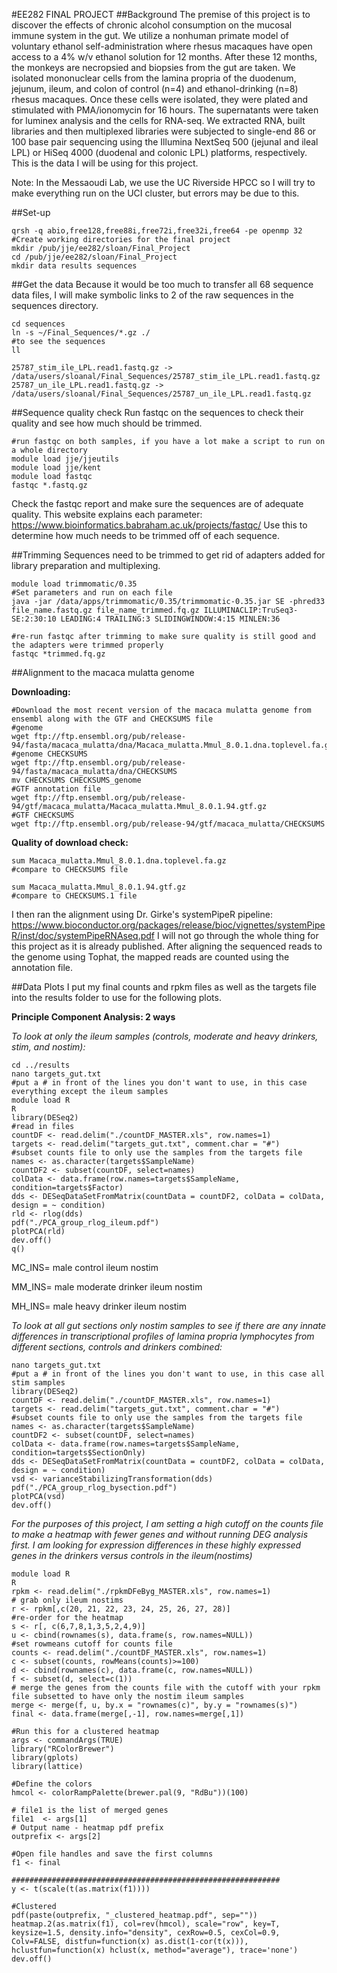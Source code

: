 #EE282 FINAL PROJECT
##Background
The premise of this project is to discover the effects of chronic alcohol consumption on the mucosal immune system in the gut. We utilize a nonhuman primate model of voluntary ethanol self-administration where rhesus macaques have open access to a 4% w/v ethanol solution for 12 months. After these 12 months, the monkeys are necropsied and biopsies from the gut are taken. We isolated mononuclear cells from the lamina propria of the duodenum, jejunum, ileum, and colon of control (n=4) and ethanol-drinking (n=8) rhesus macaques. Once these cells were isolated, they were plated and stimulated with PMA/ionomycin for 16 hours. The supernatants were taken for luminex analysis and the cells for RNA-seq. We extracted RNA, built libraries and then multiplexed libraries were subjected to single-end 86 or 100 base pair sequencing using the Illumina NextSeq 500 (jejunal and ileal LPL) or HiSeq 4000 (duodenal and colonic LPL) platforms, respectively. This is the data I will be using for this project.

Note: In the Messaoudi Lab, we use the UC Riverside HPCC so I will try to make everything run on the UCI cluster, but errors may be due to this.

##Set-up
```
qrsh -q abio,free128,free88i,free72i,free32i,free64 -pe openmp 32
#Create working directories for the final project
mkdir /pub/jje/ee282/sloan/Final_Project
cd /pub/jje/ee282/sloan/Final_Project
mkdir data results sequences

```

##Get the data
Because it would be too much to transfer all 68 sequence data files, I will make symbolic links to 2 of the raw sequences in the sequences directory.

```
cd sequences
ln -s ~/Final_Sequences/*.gz ./
#to see the sequences
ll

25787_stim_ile_LPL.read1.fastq.gz -> /data/users/sloanal/Final_Sequences/25787_stim_ile_LPL.read1.fastq.gz
25787_un_ile_LPL.read1.fastq.gz -> /data/users/sloanal/Final_Sequences/25787_un_ile_LPL.read1.fastq.gz

```
##Sequence quality check
Run fastqc on the sequences to check their quality and see how much should be trimmed.

```
#run fastqc on both samples, if you have a lot make a script to run on a whole directory
module load jje/jjeutils
module load jje/kent
module load fastqc
fastqc *.fastq.gz

```
Check the fastqc report and make sure the sequences are of adequate quality. This website explains each parameter: https://www.bioinformatics.babraham.ac.uk/projects/fastqc/
Use this to determine how much needs to be trimmed off of each sequence.


##Trimming
Sequences need to be trimmed to get rid of adapters added for library preparation and multiplexing.

```
module load trimmomatic/0.35
#Set parameters and run on each file
java -jar /data/apps/trimmomatic/0.35/trimmomatic-0.35.jar SE -phred33 file_name.fastq.gz file_name_trimmed.fq.gz ILLUMINACLIP:TruSeq3-SE:2:30:10 LEADING:4 TRAILING:3 SLIDINGWINDOW:4:15 MINLEN:36

#re-run fastqc after trimming to make sure quality is still good and the adapters were trimmed properly
fastqc *trimmed.fq.gz

```

##Alignment to the macaca mulatta genome

__Downloading:__

```
#Download the most recent version of the macaca mulatta genome from ensembl along with the GTF and CHECKSUMS file
#genome
wget ftp://ftp.ensembl.org/pub/release-94/fasta/macaca_mulatta/dna/Macaca_mulatta.Mmul_8.0.1.dna.toplevel.fa.gz
#genome CHECKSUMS
wget ftp://ftp.ensembl.org/pub/release-94/fasta/macaca_mulatta/dna/CHECKSUMS
mv CHECKSUMS CHECKSUMS_genome
#GTF annotation file
wget ftp://ftp.ensembl.org/pub/release-94/gtf/macaca_mulatta/Macaca_mulatta.Mmul_8.0.1.94.gtf.gz
#GTF CHECKSUMS
wget ftp://ftp.ensembl.org/pub/release-94/gtf/macaca_mulatta/CHECKSUMS

```

__Quality of download check:__

```
sum Macaca_mulatta.Mmul_8.0.1.dna.toplevel.fa.gz
#compare to CHECKSUMS file

sum Macaca_mulatta.Mmul_8.0.1.94.gtf.gz
#compare to CHECKSUMS.1 file

```

I then ran the alignment using Dr. Girke's systemPipeR pipeline: https://www.bioconductor.org/packages/release/bioc/vignettes/systemPipeR/inst/doc/systemPipeRNAseq.pdf
I will not go through the whole thing for this project as it is already published. After aligning the sequenced reads to the genome using Tophat, the mapped reads are counted using the annotation file. 

##Data Plots
I put my final counts and rpkm files as well as the targets file into the results folder to use for the following plots.

__Principle Component Analysis: 2 ways__

*To look at only the ileum samples (controls, moderate and heavy drinkers, stim, and nostim):*

```
cd ../results
nano targets_gut.txt
#put a # in front of the lines you don't want to use, in this case everything except the ileum samples
module load R
R
library(DESeq2)
#read in files
countDF <- read.delim("./countDF_MASTER.xls", row.names=1)
targets <- read.delim("targets_gut.txt", comment.char = "#")
#subset counts file to only use the samples from the targets file
names <- as.character(targets$SampleName)
countDF2 <- subset(countDF, select=names)
colData <- data.frame(row.names=targets$SampleName, condition=targets$Factor)
dds <- DESeqDataSetFromMatrix(countData = countDF2, colData = colData, design = ~ condition)
rld <- rlog(dds)
pdf("./PCA_group_rlog_ileum.pdf")
plotPCA(rld)
dev.off()
q()

```

MC_INS= male control ileum nostim

MM_INS= male moderate drinker ileum nostim

MH_INS= male heavy drinker ileum nostim

*To look at all gut sections only nostim samples to see if there are any innate differences in transcriptional profiles of lamina propria lymphocytes from different sections, controls and drinkers combined:*

```
nano targets_gut.txt
#put a # in front of the lines you don't want to use, in this case all stim samples
library(DESeq2)
countDF <- read.delim("./countDF_MASTER.xls", row.names=1)
targets <- read.delim("targets_gut.txt", comment.char = "#")
#subset counts file to only use the samples from the targets file
names <- as.character(targets$SampleName)
countDF2 <- subset(countDF, select=names)
colData <- data.frame(row.names=targets$SampleName, condition=targets$SectionOnly)
dds <- DESeqDataSetFromMatrix(countData = countDF2, colData = colData, design = ~ condition)
vsd <- varianceStabilizingTransformation(dds)
pdf("./PCA_group_rlog_bysection.pdf")
plotPCA(vsd)
dev.off()

```

*For the purposes of this project, I am setting a high cutoff on the counts file to make a heatmap with fewer genes and without running DEG analysis first. I am looking for expression differences in these highly expressed genes in the drinkers versus controls in the ileum(nostims)*

```
module load R
R
rpkm <- read.delim("./rpkmDFeByg_MASTER.xls", row.names=1)
# grab only ileum nostims
r <- rpkm[,c(20, 21, 22, 23, 24, 25, 26, 27, 28)]
#re-order for the heatmap
s <- r[, c(6,7,8,1,3,5,2,4,9)]
u <- cbind(rownames(s), data.frame(s, row.names=NULL))
#set rowmeans cutoff for counts file
counts <- read.delim("./countDF_MASTER.xls", row.names=1)
c <- subset(counts, rowMeans(counts)>=100)
d <- cbind(rownames(c), data.frame(c, row.names=NULL))
f <- subset(d, select=c(1))
# merge the genes from the counts file with the cutoff with your rpkm file subsetted to have only the nostim ileum samples
merge <- merge(f, u, by.x = "rownames(c)", by.y = "rownames(s)")
final <- data.frame(merge[,-1], row.names=merge[,1])

#Run this for a clustered heatmap
args <- commandArgs(TRUE)
library("RColorBrewer")
library(gplots)
library(lattice)

#Define the colors
hmcol <- colorRampPalette(brewer.pal(9, "RdBu"))(100)

# file1 is the list of merged genes
file1  <- args[1]
# Output name - heatmap pdf prefix
outprefix <- args[2]

#Open file handles and save the first columns
f1 <- final

############################################################
y <- t(scale(t(as.matrix(f1))))

#Clustered
pdf(paste(outprefix, "_clustered_heatmap.pdf", sep=""))
heatmap.2(as.matrix(f1), col=rev(hmcol), scale="row", key=T, keysize=1.5, density.info="density", cexRow=0.5, cexCol=0.9, Colv=FALSE, distfun=function(x) as.dist(1-cor(t(x))), hclustfun=function(x) hclust(x, method="average"), trace='none')
dev.off()

```
